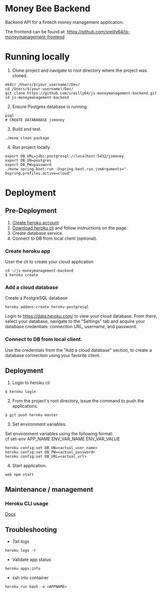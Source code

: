 # Money Bee Backend

Backend API for a fintech money management application.

The frontend can be found at: https://github.com/sreilly64/js-moneymanagement-frontend

# Running locally

1. Clone project and navigate to root directory where the project was cloned.

```none
mkdir /Users/$(your_username)/Dev/
cd /Users/$(your-username)/Dev/
git clone https://github.com/sreilly64/js-moneymanagement-backend.git
cd js-moneymanagement-backend
```

2. Ensure Postgres database is running.

```none
psql
# CREATE DATABABASE jsmoney
```

3. Build and test.

```none
./mvnw clean package
```

4. Run project locally.

```none
export DB_URL=jdbc:postgresql://localhost:5432/jsmoney
export DB_UN=postgres
export DB_PW=password
./mvnw spring-boot:run -Dspring-boot.run.jvmArguments="-Dspring.profiles.active=cloud"
```

# Deployment 

##  Pre-Deployment

1. [Create heroku account](https://signup.heroku.com/)
2. [Download heroku cli](https://devcenter.heroku.com/articles/heroku-cli#download-and-install) and follow instructions on the page.
3. Create database service.
4. Connect to DB from local client (optional).

### Create heroku app

User the cli to create your cloud application

```
cd ~/js-moneymanagement-backend
$ heroku create
```

### Add a cloud database

Create a PostgreSQL database

```
heroku addons:create heroku-postgresql
```

Login to https://data.heroku.com/ to view your cloud database.
From there, select your database, navigate to the "Settings" tab and acquire your database credentials: connection URL, username, and password.


### Connect to DB from local client.

Use the credentials from the "Add a cloud database" section, to create a database connection using your favorite client.


## Deployment

1. Login to heroku cli

```
$ heroku login
```

2. From the project's root directory, issue the command to push the applications.

```
$ git push heroku master
```

3. Set environment variables.

Set environment variables using the following format:  
cf set-env APP_NAME ENV_VAR_NAME ENV_VAR_VALUE

```
heroku config:set DB_UN=<actual_user_name>
heroku config:set DB_PW=<actual_password>
heroku config:set DB_URL=<actual_url>
```

4. Start application.

```
web npm start
```

## Maintenance / management

### Heroku CLI usage
[Docs](https://devcenter.heroku.com/articles/using-the-cli)


## Troubleshooting

* Tail logs

```
heroku logs -t
```

* Validate app status

```
heroku apps:info
```

* ssh into container

```
heroku run bash -a <APPNAME>
```
